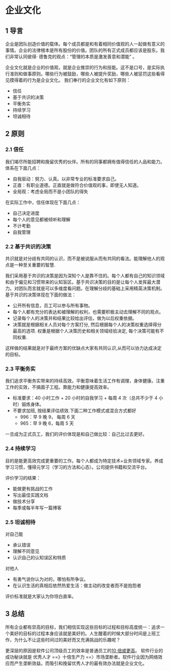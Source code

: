 # 企业文化

## 1 导言

企业是团队创造价值的载体。每个成员都是和有着相同价值观的人一起做有意义的事情。企业的法律根本是所有股份的价值。团队的所有正式成员都应该是股东。我们非常认同彼得· 德鲁克的观点：“管理的本质是激发善意和潜能” 。

企业文化就是企业的价值观，就是企业推崇的行为和技能。这不是口号，是实际执行准则和做事原则。哪些行为被鼓励，哪些人被提升奖励，哪些人被惩罚这些看得见摸得着的行为是企业文化。
我们奉行的企业文化有如下原则：

- 信任
- 基于共识的决策
- 平衡务实
- 持续学习
- 坦诚相待

## 2 原则

### 2.1 信任

我们竭尽所能招聘和挽留优秀的伙伴。所有的同事都拥有值得信任的人品和能力。体系在下面几点：

- 自我驱动：努力、认真。以非常专业的标准要求自己。
- 正直：有职业道德。正直就是做符合价值观的事，即使无人知道。
- 全局观：考虑全局而不是小团队的得失

在实际工作中，信任体现在下面几点：

- 自己决定进度
- 每个人的意见都被倾听和理解
- 不计考勤
- 自我管理

### 2.2 基于共识的决策

共识就是对分歧有共同的认识，而不是被说服从而有共同的看法。能理解他人的观点是一种至关重要的智慧.

我们采用基于共识的决策是因为深知个人是靠不住的。每个人都有自己的知识领域和由于偏见和习惯带来的认知盲区。基于共识决策的目的是让每个人发挥最大潜力。对团队而言就是可以多维度看问题。在理解分歧的基础上采用精英决策机制。基于共识的决策体现在下面的做法：

- 公开所有信息，员工可以参与所有事物。
- 每个人都有充分的表达和被理解的权利，也需要积极主动去理解不同的观点。
- 记录每个人的决策并和结果比较给出评估，做为以后权重依据。
- 决策就是根据相关人员对每个方案打分, 然后根据每个人的决策权重选择得分最高的选项. 权重是根据个人决策历史和相关领域经验决定, 每个决策可能有不同权重.

这样做的结果就是对于最终方案的优缺点大家有共同认识,从而可以协力达成决定的目标。

### 2.3 平衡务实

我们追求平衡务实带来的持续高效。平衡意味着生活工作有调理，身体健康。注重工作的实效，不搞面子工程。靠能力和健康提高效率。

- 标准要求：40 小时工作 + 20 小时的自我学习 + 每周 4 次（总共不少于 4 小时）锻炼身体。
- 不要求加班, 按结果评估绩效.下面二种工作模式或混合方式都好
  - 996：早 9 晚 9， 每周 6 天
  - 965：早 9 晚 6，每周 5 天

一旦成为正式员工，我们的评价体现是和自己做比较：自己比过去更好。

### 2.4 持续学习

目的是能更高效完成更重要的工作。每个人都成为特定技术+业务领域专家。养成学习习惯，懂得元学习（学习的方法和心态）。公司提供书籍和交流平台。

评价学习的结果：

- 能做更有挑战的工作
- 写出最佳实践文档
- 做技术分享
- 每季或每半年写一篇博客

### 2.5 坦诚相待

对自己能

- 承认错误
- 理解不同意见
- 认识自己的认知误区和特质

对他人

- 有勇气说你认为对的，哪怕有所争议。
- 在认识生活的真相后依然热爱生活：做主动的改变者而不是抱怨者

评价标准就是大家认为你坦白直率。

## 3 总结

所有企业都有崇高的目标，我们相信实现这些目标的过程和目标高度统一：追求一个美好的目标的过程本身应该就是美好的。人生醒着的时候大部分时间是上班工作，为什么不让这些时间过的美好而又充满挑战的乐趣呢？

更深层的原因是软件公司顶级员工的效率是普通员工的[10 倍或更高](https://www.joelonsoftware.com/2005/07/25/hitting-the-high-notes/)。 软件行业的成功秘诀就是 优秀人才 ==》十倍生产力 ==〉市场垄断者。软件行业因为网络效应而产生垄断效益。而吸引和挽留优秀人才的最有效办法就是企业文化。

